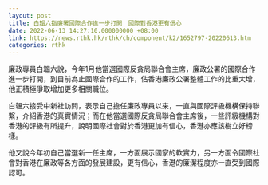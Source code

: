 ```yaml
---
layout: post
title: 白韞六指廉署國際合作進一步打開　國際對香港更有信心
date: 2022-06-13 14:27:10.000000000 +08:00
link: https://news.rthk.hk/rthk/ch/component/k2/1652797-20220613.htm
categories: rthk
---
```


廉政專員白韞六說，今年1月他當選國際反貪局聯合會主席，廉政公署的國際合作進一步打開，到目前為止國際合作的工作，佔香港廉政公署整體工作的比重大增，他正積極爭取增加更多相關職位。 

白韞六接受中新社訪問，表示自己擔任廉政專員以來，一直與國際評級機構保持聯繫，介紹香港的真實情況；而在他當選國際反貪局聯合會主席後，一些評級機構對香港的評級有所提升，說明國際社會對於香港更加有信心，香港亦應該樹立好榜樣。 

他又說今年初自己當選新一任主席，一方面展示國家的軟實力，另一方面令國際社會對香港在廉政等各方面的發展建設，更有信心，香港的廉潔程度亦一直受到國際認可。
